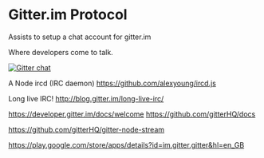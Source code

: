 # Gitter.im Protocol
Assists to setup a chat account for gitter.im

Where developers come to talk.

[![Gitter chat](https://badges.gitter.im/alexsalas/instantbird-protocol-gitter.png)](https://gitter.im/alexsalas/instantbird-protocol-gitter)

A Node ircd (IRC daemon)
https://github.com/alexyoung/ircd.js

Long live IRC!
http://blog.gitter.im/long-live-irc/


https://developer.gitter.im/docs/welcome
https://github.com/gitterHQ/docs

https://github.com/gitterHQ/gitter-node-stream

https://play.google.com/store/apps/details?id=im.gitter.gitter&hl=en_GB